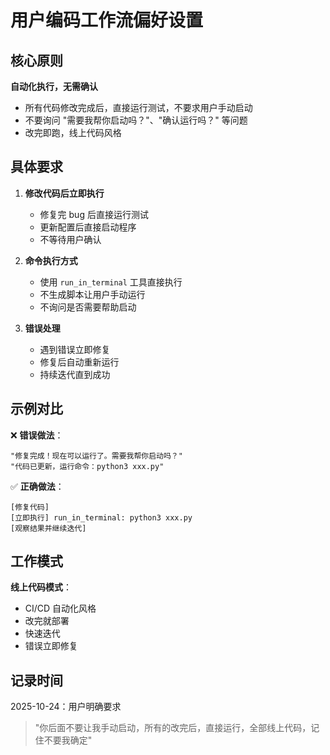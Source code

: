 # 用户编码工作流偏好设置

## 核心原则

**自动化执行，无需确认**
- 所有代码修改完成后，直接运行测试，不要求用户手动启动
- 不要询问 "需要我帮你启动吗？"、"确认运行吗？" 等问题
- 改完即跑，线上代码风格

## 具体要求

1. **修改代码后立即执行**
   - 修复完 bug 后直接运行测试
   - 更新配置后直接启动程序
   - 不等待用户确认

2. **命令执行方式**
   - 使用 `run_in_terminal` 工具直接执行
   - 不生成脚本让用户手动运行
   - 不询问是否需要帮助启动

3. **错误处理**
   - 遇到错误立即修复
   - 修复后自动重新运行
   - 持续迭代直到成功

## 示例对比

❌ **错误做法**：
```
"修复完成！现在可以运行了。需要我帮你启动吗？"
"代码已更新，运行命令：python3 xxx.py"
```

✅ **正确做法**：
```
[修复代码]
[立即执行] run_in_terminal: python3 xxx.py
[观察结果并继续迭代]
```

## 工作模式

**线上代码模式**：
- CI/CD 自动化风格
- 改完就部署
- 快速迭代
- 错误立即修复

## 记录时间

2025-10-24：用户明确要求
> "你后面不要让我手动启动，所有的改完后，直接运行，全部线上代码，记住不要我确定"
